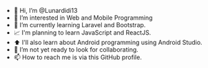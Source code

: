 - 👋 Hi, I’m @Lunardidi13
- 👀 I’m interested in Web and Mobile Programming
- 🌱 I’m currently learning Laravel and Bootstrap.
- 📈 I'm planning to learn JavaScript and ReactJS.
- ⬆️ I'll also learn about Android programming using Android Studio.
- 💞️ I’m not yet ready to look for collaborating. 
- 📫 How to reach me is via this GitHub profile.

<!---
Lunardidi13/Lunardidi13 is a ✨ special ✨ repository because its `README.md` (this file) appears on your GitHub profile.
You can click the Preview link to take a look at your changes.
--->
